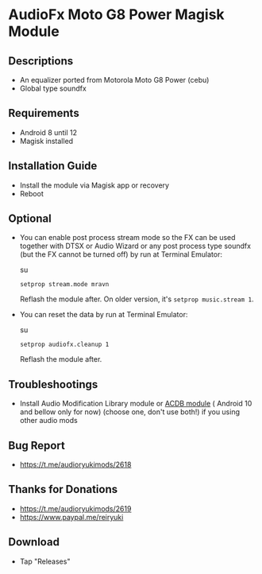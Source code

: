 # AudioFx Moto G8 Power Magisk Module

## Descriptions
- An equalizer ported from Motorola Moto G8 Power (cebu)
- Global type soundfx

## Requirements
- Android 8 until 12
- Magisk installed

## Installation Guide
- Install the module via Magisk app or recovery
- Reboot

## Optional
- You can enable post process stream mode so the FX can be used together with DTSX or Audio Wizard or any post process type soundfx (but the FX cannot be turned off) by run at Terminal Emulator:
  
  su

  `setprop stream.mode mravn`

  Reflash the module after. On older version, it's `setprop music.stream 1`.

- You can reset the data by run at Terminal Emulator:

  su

  `setprop audiofx.cleanup 1`

  Reflash the module after.

## Troubleshootings
- Install Audio Modification Library module or [ACDB module](https://t.me/viperatmos) ( Android 10 and bellow only for now) (choose one, don't use both!) if you using other audio mods

## Bug Report
- https://t.me/audioryukimods/2618

## Thanks for Donations
- https://t.me/audioryukimods/2619
- https://www.paypal.me/reiryuki

## Download
- Tap "Releases"

